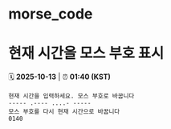 # morse_code
# 현재 시간을 모스 부호 표시
<!-- MORSE_TIME_START -->
🗓️ **2025-10-13** | ⏰ **01:40 (KST)**

```
현재 시간을 입력하세요. 모스 부호로 바꿉니다
----- .---- ....- -----
모스 부호를 다시 현재 시간으로 바꿉니다
0140
```
<!-- MORSE_TIME_END -->
